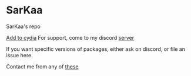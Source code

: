 # SarKaa
SarKaa's repo

[Add to cydia](cydia://url/https://cydia.saurik.com/api/share#?source=https://sarkaa.github.io/)
For support, come to my discord [server](https://discord.gg/VDUFB3gpeQ)

If you want specific versions of packages, either ask on discord, or file an issue here.

Contact me from any of [these](https://sarkaa.github.io/contact.htm)


